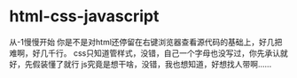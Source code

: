 # html-css-javascript
从-1慢慢开始
你是不是对html还停留在右键浏览器查看源代码的基础上，好几把难啊，好几千行。
css只知道管样式，没错，自己一个字母也没写过，你先承认就好，先假装懂了就行
js究竟是想干啥，没错，我也想知道，好想找人带啊......
